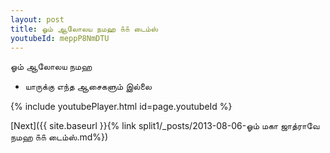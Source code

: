 ```yaml
---
layout: post
title: ஓம் ஆலோலய நமஹ ௧௧ டைம்ஸ்
youtubeId: meppP8NmDTU
---
```

 
 
 ஓம் ஆலோலய நமஹ  
 
 -  யாருக்கு எந்த ஆசைகளும் இல்லை 
 
  
 
  
 
 
 
 
 
 


{% include youtubePlayer.html id=page.youtubeId %}
 
[Next]({{ site.baseurl }}{% link  split1/_posts/2013-08-06-ஓம் மகா ஜாத்ராவே நமஹ ௧௧ டைம்ஸ்.md%})
 
